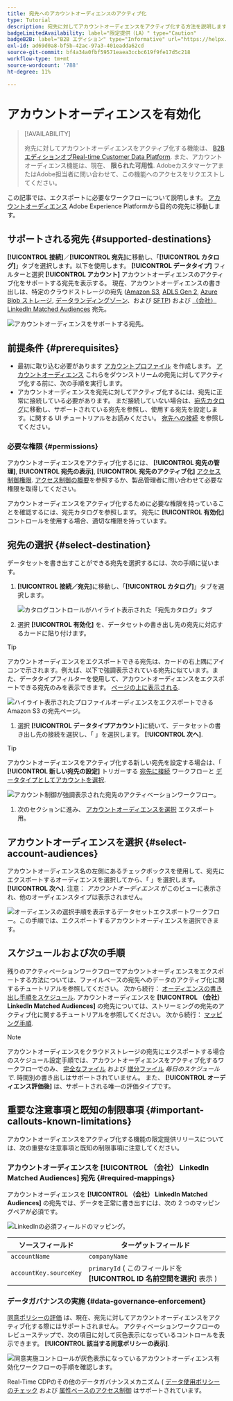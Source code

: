 ```yaml
---
title: 宛先へのアカウントオーディエンスのアクティブ化
type: Tutorial
description: 宛先に対してアカウントオーディエンスをアクティブ化する方法を説明します。
badgeLimitedAvailability: label="限定提供（LA）" type="Caution"
badgeB2B: label="B2B エディション" type="Informative" url="https://helpx.adobe.com/legal/product-descriptions/real-time-customer-data-platform-b2b-edition-prime-and-ultimate-packages.html newtab=true"
exl-id: ad69d0a8-bf5b-42ac-97a3-401eadda62cd
source-git-commit: bf4a34a0fbf59571eaea3ccbc619f9fe17d5c218
workflow-type: tm+mt
source-wordcount: '788'
ht-degree: 11%

---
```


# アカウントオーディエンスを有効化

>[!AVAILABILITY]
>
>宛先に対してアカウントオーディエンスをアクティブ化する機能は、 [B2B エディションオブReal-time Customer Data Platform](../../rtcdp/b2b-overview.md). また、アカウントオーディエンス機能は、現在、 **限られた可用性**. AdobeカスタマーケアまたはAdobe担当者に問い合わせて、この機能へのアクセスをリクエストしてください。

この記事では、エクスポートに必要なワークフローについて説明します。 [アカウントオーディエンス](/help/segmentation/ui/account-audiences.md) Adobe Experience Platformから目的の宛先に移動します。

## サポートされる宛先 {#supported-destinations}

**[!UICONTROL 接続]**／**[!UICONTROL 宛先]**&#x200B;に移動し、「**[!UICONTROL カタログ]**」タブを選択します。以下を使用します。 **[!UICONTROL データタイプ]** フィルターと選択 **[!UICONTROL アカウント]** アカウントオーディエンスのアクティブ化をサポートする宛先を表示する。 現在、アカウントオーディエンスの書き出しは、特定のクラウドストレージの宛先 ([Amazon S3](/help/destinations/catalog/cloud-storage/amazon-s3.md), [ADLS Gen 2](/help/destinations/catalog/cloud-storage/adls-gen2.md), [Azure Blob ストレージ](/help/destinations/catalog/cloud-storage/azure-blob.md), [データランディングゾーン](/help/destinations/catalog/cloud-storage/data-landing-zone.md)、および [SFTP](/help/destinations/catalog/cloud-storage/sftp.md)) および [（会社） LinkedIn Matched Audiences](/help/destinations/catalog/social/linkedin.md) 宛先。

![アカウントオーディエンスをサポートする宛先。](/help/destinations/assets/ui/activate-account-audiences/data-types-filter.png)

## 前提条件 {#prerequisites}

* 最初に取り込む必要があります [アカウントプロファイル](/help/rtcdp/accounts/account-profile-overview.md) を作成します。 [アカウントオーディエンス](/help/segmentation/ui/account-audiences.md) これらをダウンストリームの宛先に対してアクティブ化する前に、次の手順を実行します。
* アカウントオーディエンスを宛先に対してアクティブ化するには、宛先に正常に接続している必要があります。 まだ接続していない場合は、[宛先カタログ](../catalog/overview.md)に移動し、サポートされている宛先を参照し、使用する宛先を設定します。に関する UI チュートリアルをお読みください。 [宛先への接続](./connect-destination.md) を参照してください。

### 必要な権限 {#permissions}

アカウントオーディエンスをアクティブ化するには、 **[!UICONTROL 宛先の管理]**, **[!UICONTROL 宛先の表示]**, **[!UICONTROL 宛先のアクティブ化]** [アクセス制御権限](/help/access-control/home.md#permissions). [アクセス制御の概要](/help/access-control/ui/overview.md)を参照するか、製品管理者に問い合わせて必要な権限を取得してください。

アカウントオーディエンスをアクティブ化するために必要な権限を持っていることを確認するには、宛先カタログを参照します。 宛先に **[!UICONTROL 有効化]** コントロールを使用する場合、適切な権限を持っています。

## 宛先の選択 {#select-destination}

データセットを書き出すことができる宛先を選択するには、次の手順に従います。

1. **[!UICONTROL 接続／宛先]**&#x200B;に移動し、「**[!UICONTROL カタログ]**」タブを選択します。

   ![カタログコントロールがハイライト表示された「宛先カタログ」タブ](/help/destinations/assets/ui/export-datasets/catalog-tab.png)

1. 選択 **[!UICONTROL 有効化]** を、データセットの書き出し先の宛先に対応するカードに貼り付けます。

>[!TIP]
>
>アカウントオーディエンスをエクスポートできる宛先は、カードの右上隅にアイコンで示されます。例えば、以下で強調表示されている宛先に似ています。また、データタイプフィルターを使用して、アカウントオーディエンスをエクスポートできる宛先のみを表示できます。 [ページの上に表示される](#supported-destinations).

![ハイライト表示されたプロファイルオーディエンスをエクスポートできるAmazon S3 の宛先ページ。](/help/destinations/assets/ui/activate-account-audiences/amazon-s3-icon-activate-account-audiences.png)

1. 選択 **[!UICONTROL データタイプアカウント]**&#x200B;に続いて、データセットの書き出し先の接続を選択し、「 」を選択します。 **[!UICONTROL 次へ]**.

>[!TIP]
> 
>アカウントオーディエンスをアクティブ化する新しい宛先を設定する場合は、「 **[!UICONTROL 新しい宛先の設定]** トリガーする [宛先に接続](/help/destinations/ui/connect-destination.md) ワークフローと [データタイプとしてアカウントを選択](/help/destinations/ui/connect-destination.md#segment-activation-or-dataset-exports).

![アカウント制御が強調表示された宛先のアクティベーションワークフロー。](/help/destinations/assets/ui/activate-account-audiences/activate-account-audiences-highlighted.png)

1. 次のセクションに進み、 [アカウントオーディエンスを選択](#select-profile-audiences) エクスポート用。

## アカウントオーディエンスを選択 {#select-account-audiences}

アカウントオーディエンス名の左側にあるチェックボックスを使用して、宛先にエクスポートするオーディエンスを選択してから、「 」を選択します。 **[!UICONTROL 次へ]**. 注意： *アカウントオーディエンス* がこのビューに表示され、他のオーディエンスタイプは表示されません。

![オーディエンスの選択手順を表示するデータセットエクスポートワークフロー。この手順では、エクスポートするアカウントオーディエンスを選択できます。](/help/destinations/assets/ui/activate-account-audiences/select-account-audiences.png)

## スケジュールおよび次の手順

残りのアクティベーションワークフローでアカウントオーディエンスをエクスポートする方法については、ファイルベースの宛先へのデータのアクティブ化に関するチュートリアルを参照してください。 次から続行： [オーディエンスの書き出し手順をスケジュール](/help/destinations/ui/activate-batch-profile-destinations.md#scheduling). アカウントオーディエンスを **[!UICONTROL （会社） LinkedIn Matched Audiences]** の宛先については、ストリーミングの宛先のアクティブ化に関するチュートリアルを参照してください。 次から続行： [マッピング手順](/help/destinations/ui/activate-segment-streaming-destinations.md#mapping).

>[!NOTE]
>
>アカウントオーディエンスをクラウドストレージの宛先にエクスポートする場合のスケジュール設定手順では、アカウントオーディエンスをアクティブ化するワークフローでのみ、 [完全なファイル](/help/destinations/ui/activate-batch-profile-destinations.md#export-full-files) および [増分ファイル](/help/destinations/ui/activate-batch-profile-destinations.md#export-incremental-files) _毎日のスケジュールで_. 時間別の書き出しはサポートされていません。 また、 **[!UICONTROL オーディエンス評価後]** は、サポートされる唯一の評価タイプです。

## 重要な注意事項と既知の制限事項 {#important-callouts-known-limitations}

アカウントオーディエンスをアクティブ化する機能の限定提供リリースについては、次の重要な注意事項と既知の制限事項に注意してください。

### アカウントオーディエンスを **[!UICONTROL （会社） LinkedIn Matched Audiences]** 宛先 {#required-mappings}

アカウントオーディエンスを **[!UICONTROL （会社） LinkedIn Matched Audiences]** の宛先では、データを正常に書き出すには、次の 2 つのマッピングペアが必須です。

![LinkedInの必須フィールドのマッピング。](/help/destinations/assets/ui/activate-account-audiences/linkedin-mapping-required-fields.png)

| ソースフィールド | ターゲットフィールド |
|---------|----------|
| `accountName` | `companyName` |
| `accountKey.sourceKey` | `primaryId` ( このフィールドを **[!UICONTROL ID 名前空間を選択]** 表示 ) |

### データガバナンスの実施 {#data-governance-enforcement}

[同意ポリシーの評価](/help/data-governance/enforcement/auto-enforcement.md#consent-policy-evaluation) は、現在、宛先に対してアカウントオーディエンスをアクティブ化する際にはサポートされません。 アクティベーションワークフローのレビューステップで、次の項目に対して灰色表示になっているコントロールを表示できます。 **[!UICONTROL 該当する同意ポリシーの表示]**.

![同意実施コントロールが灰色表示になっているアカウントオーディエンス有効化ワークフローの手順を確認します。](/help/destinations/assets/ui/activate-account-audiences/consent-checks-greyed-out.png)

Real-Time CDPのその他のデータガバナンスメカニズム ( [データ使用ポリシーのチェック](/help/data-governance/enforcement/auto-enforcement.md#consent-policy-evaluation) および [属性ベースのアクセス制御](/help/destinations/home.md#attribute-based-access) はサポートされています。

